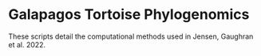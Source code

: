 # Galapagos Tortoise Phylogenomics

These scripts detail the computational methods used in Jensen, Gaughran et al. 2022.
